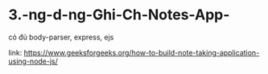 # 3.-ng-d-ng-Ghi-Ch-Notes-App-

có đủ body-parser, express, ejs 



link: https://www.geeksforgeeks.org/how-to-build-note-taking-application-using-node-js/
